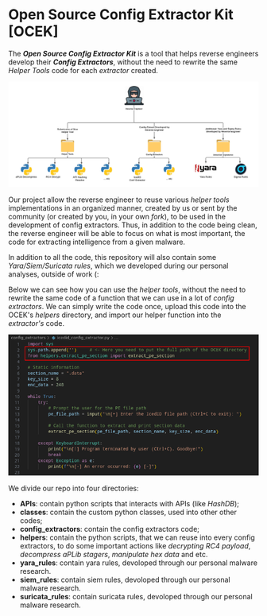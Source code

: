 # Open Source Config Extractor Kit [OCEK]

The ***Open Source Config Extractor Kit*** is a tool that helps reverse engineers develop their ***Config Extractors***, without the need to rewrite the same *Helper Tools* code for each *extractor* created.

<p align="center">
  <img src="./img/osek_flow.jpeg">
</p>


Our project allow the reverse engineer to reuse various *helper tools* implementations in an organized manner, created by us or sent by the community (or created by you, in your own *fork*), to be used in the development of config extractors. Thus, in addition to the code being clean, the reverse engineer will be able to focus on what is most important, the code for extracting intelligence from a given malware.

In addition to all the code, this repository will also contain some *Yara/Siem/Suricata rules*, which we developed during our personal analyses, outside of work (:

Below we can see how you can use the *helper tools*, without the need to rewrite the same code of a function that we can use in a lot of *config extractors*. We can simply write the code once, upload this code into the OCEK's *helpers* directory, and import our helper function into the *extractor's* code.

<p align="center">
  <img src="./img/ocek_conf_extractor_example.png">
</p>

We divide our repo into four directories:

- **APIs**: contain python scripts that interacts with APIs (like *HashDB*); 
- **classes**: contain the custom python classes, used into other other codes;
- **config_extractors**: contain the config extractors code;
- **helpers**: contain the python scripts, that we can reuse into every config extractors, to do some important actions like *decrypting RC4 payload*, *decompress aPLib stagers*, *manipulate hex data* and etc.
- **yara_rules**: contain yara rules, devoloped through our personal malware research.
- **siem_rules**: contain siem rules, devoloped through our personal malware research.
- **suricata_rules**: contain suricata rules, devoloped through our personal malware research.